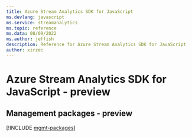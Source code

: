 ```yaml
---
title: Azure Stream Analytics SDK for JavaScript
ms.devlang: javascript
ms.service: streamanalytics
ms.topic: reference
ms.data: 08/09/2022
ms.author: jeffish
description: Reference for Azure Stream Analytics SDK for JavaScript
author: xirzec
---
```

# Azure Stream Analytics SDK for JavaScript - preview

## Management packages - preview
[!INCLUDE [mgmt-packages](stream-analytics-mgmt-index.md)]